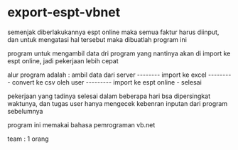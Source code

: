 # export-espt-vbnet

semenjak diberlakukannya espt online maka semua faktur harus diinput, dan untuk mengatasi hal tersebut maka dibuatlah program ini

program untuk mengambil data dri program yang nantinya akan di import ke espt online, jadi pekerjaan lebih cepat

alur program adalah :
ambil data dari server -------- import ke excel --------- convert ke csv oleh user --------- import ke espt online - selesai

pekerjaan yang tadinya selesai dalam beberapa hari bsa dipersingkat waktunya, dan tugas user hanya mengecek kebenran inputan dari program sebelumnya

program ini memakai bahasa pemrograman vb.net

team : 1 orang
